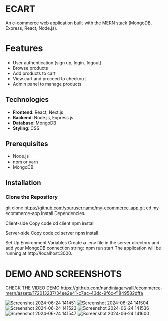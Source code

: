 # ECART
An e-commerce web application built with the MERN stack (MongoDB, Express, React, Node.js).


# Features
- User authentication (sign up, login, logout)
- Browse products
- Add products to cart
- View cart and proceed to checkout
- Admin panel to manage products

## Technologies
- **Frontend**: React, Next.js
- **Backend**: Node.js, Express.js
- **Database**: MongoDB
- **Styling**: CSS

## Prerequisites
- Node.js
- npm or yarn
- MongoDB

## Installation

### Clone the Repository

git clone https://github.com/yourusername/my-ecommerce-app.git
cd my-ecommerce-app
Install Dependencies

Client-side
Copy code
cd client
npm install

Server-side
Copy code
cd server
npm install

Set Up Environment Variables
Create a .env file in the server directory and add your MongoDB connection string:
npm run start
The application will be running at http://localhost:3000.


# DEMO AND SCREENSHOTS

CHECK THE VIDEO DEMO
https://github.com/nandiniagarwalll/ecommerce-mern/assets/172013237/34ee2e41-c7ac-43dc-9f6c-f1849582dffa


![Screenshot 2024-06-24 141451](https://github.com/nandiniagarwalll/ecommerce-mern/assets/172013237/5f2c9a13-9ab5-4812-954b-e76d8439258e)
![Screenshot 2024-06-24 141504](https://github.com/nandiniagarwalll/ecommerce-mern/assets/172013237/bd7565a3-ae57-4bef-b233-311f686eafbf)
![Screenshot 2024-06-24 141523](https://github.com/nandiniagarwalll/ecommerce-mern/assets/172013237/15917673-90fb-4ab0-a876-822a3bebb790)
![Screenshot 2024-06-24 141536](https://github.com/nandiniagarwalll/ecommerce-mern/assets/172013237/f8928ec9-16a2-41a5-97a3-4c5b26448a85)
![Screenshot 2024-06-24 141547](https://github.com/nandiniagarwalll/ecommerce-mern/assets/172013237/68218cfa-f977-4148-adde-525fb84f6fbb)
![Screenshot 2024-06-24 141600](https://github.com/nandiniagarwalll/ecommerce-mern/assets/172013237/c98cd7dd-b41c-4651-a5e9-08cfa2f3b39c)

